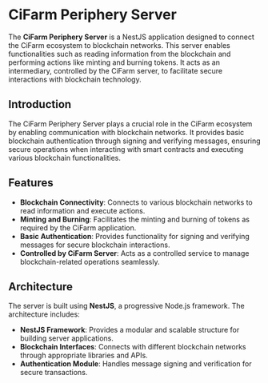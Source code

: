 # CiFarm Periphery Server

The **CiFarm Periphery Server** is a NestJS application designed to connect the CiFarm ecosystem to blockchain networks. This server enables functionalities such as reading information from the blockchain and performing actions like minting and burning tokens. It acts as an intermediary, controlled by the CiFarm server, to facilitate secure interactions with blockchain technology.

## Introduction

The CiFarm Periphery Server plays a crucial role in the CiFarm ecosystem by enabling communication with blockchain networks. It provides basic blockchain authentication through signing and verifying messages, ensuring secure operations when interacting with smart contracts and executing various blockchain functionalities.

## Features

- **Blockchain Connectivity**: Connects to various blockchain networks to read information and execute actions.
- **Minting and Burning**: Facilitates the minting and burning of tokens as required by the CiFarm application.
- **Basic Authentication**: Provides functionality for signing and verifying messages for secure blockchain interactions.
- **Controlled by CiFarm Server**: Acts as a controlled service to manage blockchain-related operations seamlessly.

## Architecture

The server is built using **NestJS**, a progressive Node.js framework. The architecture includes:

- **NestJS Framework**: Provides a modular and scalable structure for building server applications.
- **Blockchain Interfaces**: Connects with different blockchain networks through appropriate libraries and APIs.
- **Authentication Module**: Handles message signing and verification for secure transactions.